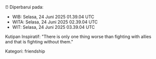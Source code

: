 ⏰ Diperbarui pada:
- WIB: Selasa, 24 Juni 2025 01.39.04 UTC
- WITA: Selasa, 24 Juni 2025 02.39.04 UTC
- WIT: Selasa, 24 Juni 2025 03.39.04 UTC

Kutipan Inspiratif:
"There is only one thing worse than fighting with allies and that is fighting without them."


Kategori: friendship

